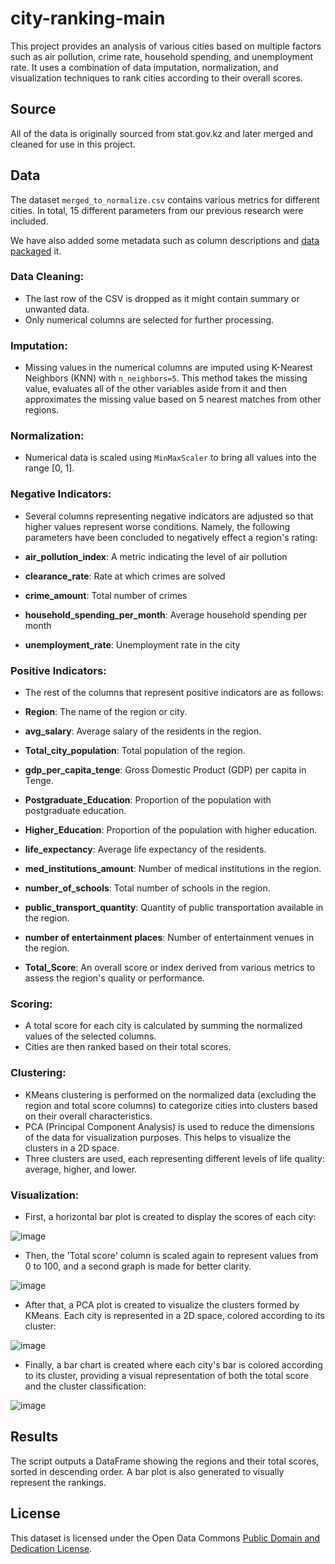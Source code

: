 # city-ranking-main

This project provides an analysis of various cities based on multiple factors such as air pollution, crime rate, household spending, and unemployment rate. It uses a combination of data imputation, normalization, and visualization techniques to rank cities according to their overall scores.

## Source

All of the data is originally sourced from stat.gov.kz and later merged and cleaned for use in this project.

## Data

The dataset `merged_to_normalize.csv` contains various metrics for different cities. In total, 15 different parameters from our previous research were included. 

We have also added some metadata such as column descriptions and [data packaged](https://specs.frictionlessdata.io/data-package/) it.

### Data Cleaning:
- The last row of the CSV is dropped as it might contain summary or unwanted data.
- Only numerical columns are selected for further processing.

### Imputation:
- Missing values in the numerical columns are imputed using K-Nearest Neighbors (KNN) with `n_neighbors=5`. This method takes the missing value, evaluates all of the other variables aside from it and then approximates the missing value based on 5 nearest matches from other regions.

### Normalization:
- Numerical data is scaled using `MinMaxScaler` to bring all values into the range [0, 1].

### Negative Indicators:
- Several columns representing negative indicators are adjusted so that higher values represent worse conditions. Namely, the following parameters have been concluded to negatively effect a region's rating:

- **air_pollution_index**: A metric indicating the level of air pollution
- **clearance_rate**: Rate at which crimes are solved
- **crime_amount**: Total number of crimes
- **household_spending_per_month**: Average household spending per month
- **unemployment_rate**: Unemployment rate in the city

### Positive Indicators:
- The rest of the columns that represent positive indicators are as follows:

- **Region**: The name of the region or city.
- **avg_salary**: Average salary of the residents in the region.
- **Total_city_population**: Total population of the region.
- **gdp_per_capita_tenge**: Gross Domestic Product (GDP) per capita in Tenge.
- **Postgraduate_Education**: Proportion of the population with postgraduate education.
- **Higher_Education**: Proportion of the population with higher education.
- **life_expectancy**: Average life expectancy of the residents.
- **med_institutions_amount**: Number of medical institutions in the region.
- **number_of_schools**: Total number of schools in the region.
- **public_transport_quantity**: Quantity of public transportation available in the region.
- **number of entertainment places**: Number of entertainment venues in the region.
- **Total_Score**: An overall score or index derived from various metrics to assess the region's quality or performance.

### Scoring:
- A total score for each city is calculated by summing the normalized values of the selected columns.
- Cities are then ranked based on their total scores.

### Clustering:
- KMeans clustering is performed on the normalized data (excluding the region and total score columns) to categorize cities into clusters based on their overall characteristics.
- PCA (Principal Component Analysis) is used to reduce the dimensions of the data for visualization purposes. This helps to visualize the clusters in a 2D space.
- Three clusters are used, each representing different levels of life quality: average, higher, and lower.


### Visualization:
- First, a horizontal bar plot is created to display the scores of each city:

![image](https://github.com/open-data-kazakhstan/city-ranking-main/assets/109875855/cc425d58-768c-465d-af19-e50e0ba04fbc)

- Then, the 'Total score' column is scaled again to represent values from 0 to 100, and a second graph is made for better clarity.

![image](https://github.com/open-data-kazakhstan/city-ranking-main/assets/109875855/475546b4-d39c-4511-b14a-2d9e55b87e6c)

- After that, a PCA plot is created to visualize the clusters formed by KMeans. Each city is represented in a 2D space, colored according to its cluster:

![image](https://github.com/open-data-kazakhstan/city-ranking-main/assets/109875855/1fcbdd0a-f0b2-4015-b608-26c11158fb56)

- Finally, a bar chart is created where each city's bar is colored according to its cluster, providing a visual representation of both the total score and the cluster classification:

![image](https://github.com/open-data-kazakhstan/city-ranking-main/assets/109875855/623fd685-9617-448f-a19e-09b417fa279d)


## Results

The script outputs a DataFrame showing the regions and their total scores, sorted in descending order. A bar plot is also generated to visually represent the rankings.

## License

This dataset is licensed under the Open Data Commons [Public Domain and Dedication License][pddl].

[pddl]: https://www.opendatacommons.org/licenses/pddl/1-0/
